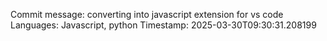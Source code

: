 Commit message: converting into javascript extension for vs code
Languages: Javascript, python
Timestamp: 2025-03-30T09:30:31.208199
